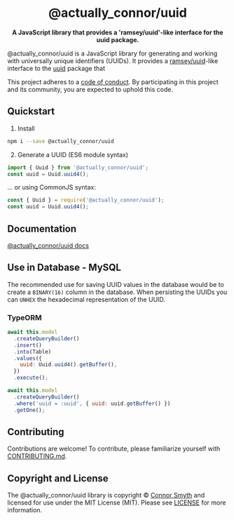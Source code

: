 <h1 align="center">@actually_connor/uuid</h1>

<p align="center">
  <strong>A JavaScript library that provides a 'ramsey/uuid'-like interface for the uuid package.</strong>
</p>

@actually_connor/uuid is a JavaScript library for generating and working with universally unique
identifiers (UUIDs). It provides a [ramsey/uuid][ramseyuuid]-like interface to the [uuid][] package that

This project adheres to a [code of conduct](CODE_OF_CONDUCT.md).
By participating in this project and its community, you are expected to
uphold this code.

## Quickstart

1. Install
```bash
npm i --save @actually_connor/uuid
```

2. Generate a UUID (ES6 module syntax)
```javascript
import { Uuid } from '@actually_connor/uuid';
const uuid = Uuid.uuid4();
```

... or using CommonJS syntax:
```javascript
const { Uuid } = require('@actually_connor/uuid');
const uuid = Uuid.uuid4();
```

## Documentation

[@actually_connor/uuid docs](https://uuid.connorsmyth.com/Uuid.html)

## Use in Database - MySQL

The recommended use for saving UUID values in the database would be to create a `BINARY(16)` column in the database.
When persisting the UUIDs you can `UNHEX` the hexadecimal representation of the UUID.

### TypeORM
```javascript
await this.model
  .createQueryBuilder()
  .insert()
  .into(Table)
  .values({
    uuid: Uuid.uuid4().getBuffer(),
  })
  .execute();
```

```javascript
await this.model
  .createQueryBuilder()
  .where('uuid = :uuid', { uuid: uuid.getBuffer() })
  .getOne();
```

## Contributing

Contributions are welcome! To contribute, please familiarize yourself with
[CONTRIBUTING.md](CONTRIBUTING.md).

## Copyright and License

The @actually_connor/uuid library is copyright © [Connor Smyth](https://connorsmyth.com) and
licensed for use under the MIT License (MIT). Please see [LICENSE][] for more
information.

[uuid]: https://www.npmjs.com/package/uuid
[rfc4122]: http://tools.ietf.org/html/rfc4122
[conduct]: https://github.com/ActuallyConnor/uuid/blob/main/CODE_OF_CONDUCT.md
[ramseyuuid]: https://github.com/ramsey/uuid
[npm]: https://www.npmjs.com/
[contributing.md]: https://github.com/ActuallyConnor/uuid/blob/main/CONTRIBUTING.md
[license]: https://github.com/ActuallyConnor/uuid/blob/main/LICENSE
